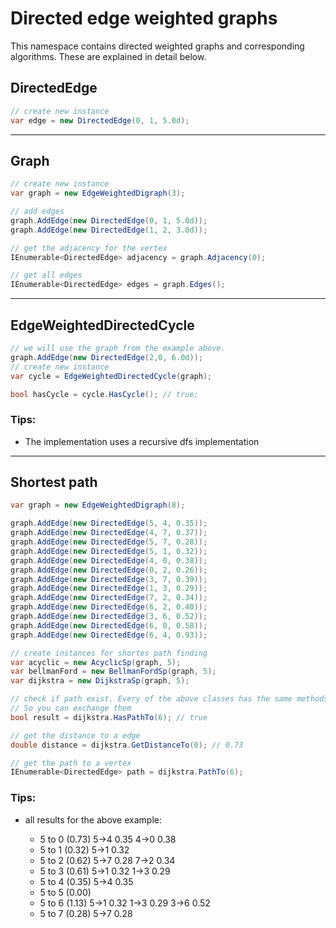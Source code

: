 # Directed edge weighted graphs

This namespace contains directed weighted graphs and corresponding algorithms. These are explained in detail below.

## DirectedEdge

```csharp
// create new instance
var edge = new DirectedEdge(0, 1, 5.0d);
```

---

## Graph

```csharp
// create new instance
var graph = new EdgeWeightedDigraph(3);

// add edges
graph.AddEdge(new DirectedEdge(0, 1, 5.0d));
graph.AddEdge(new DirectedEdge(1, 2, 3.0d));

// get the adjacency for the vertex
IEnumerable<DirectedEdge> adjacency = graph.Adjacency(0);

// get all edges
IEnumerable<DirectedEdge> edges = graph.Edges();
```

---

## EdgeWeightedDirectedCycle

```csharp
// we will use the graph from the example above.
graph.AddEdge(new DirectedEdge(2,0, 6.0d));
// create new instance 
var cycle = EdgeWeightedDirectedCycle(graph);

bool hasCycle = cycle.HasCycle(); // true;
```

### Tips:

* The implementation uses a recursive dfs implementation

---

## Shortest path

```csharp
var graph = new EdgeWeightedDigraph(8);

graph.AddEdge(new DirectedEdge(5, 4, 0.35));
graph.AddEdge(new DirectedEdge(4, 7, 0.37));
graph.AddEdge(new DirectedEdge(5, 7, 0.28));
graph.AddEdge(new DirectedEdge(5, 1, 0.32));
graph.AddEdge(new DirectedEdge(4, 0, 0.38));
graph.AddEdge(new DirectedEdge(0, 2, 0.26));
graph.AddEdge(new DirectedEdge(3, 7, 0.39));
graph.AddEdge(new DirectedEdge(1, 3, 0.29));
graph.AddEdge(new DirectedEdge(7, 2, 0.34));
graph.AddEdge(new DirectedEdge(6, 2, 0.40));
graph.AddEdge(new DirectedEdge(3, 6, 0.52));
graph.AddEdge(new DirectedEdge(6, 0, 0.58));
graph.AddEdge(new DirectedEdge(6, 4, 0.93));

// create instances for shortes path finding
var acyclic = new AcyclicSp(graph, 5);
var bellmanFord = new BellmanFordSp(graph, 5);
var dijkstra = new DijkstraSp(graph, 5);

// check if path exist. Every of the above classes has the same methods.
// So you can exchange them
bool result = dijkstra.HasPathTo(6); // true

// get the distance to a edge 
double distance = dijkstra.GetDistanceTo(0); // 0.73

// get the path to a vertex
IEnumerable<DirectedEdge> path = dijkstra.PathTo(6);
```

### Tips:

* all results for the above example:

   * 5 to 0 (0.73)  5->4  0.35   4->0  0.38   
   *  5 to 1 (0.32)  5->1  0.32   
   *  5 to 2 (0.62)  5->7  0.28   7->2  0.34   
   *  5 to 3 (0.61)  5->1  0.32   1->3  0.29   
   *  5 to 4 (0.35)  5->4  0.35   
   *  5 to 5 (0.00)  
   *  5 to 6 (1.13)  5->1  0.32   1->3  0.29   3->6  0.52   
   *  5 to 7 (0.28)  5->7  0.28